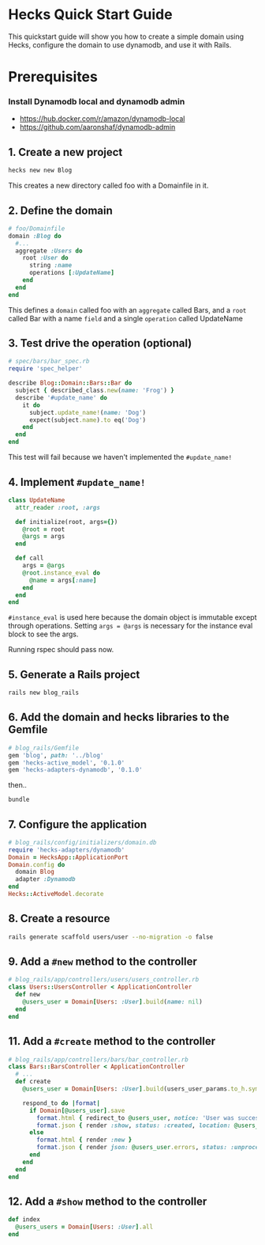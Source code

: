 # Hecks Quick Start Guide
This quickstart guide will show you how to create a simple domain using Hecks, configure the domain to use dynamodb, and use it with Rails.
# Prerequisites
### Install Dynamodb local and dynamodb admin
* https://hub.docker.com/r/amazon/dynamodb-local
* https://github.com/aaronshaf/dynamodb-admin

## 1. Create a new project
```bash
hecks new new Blog
```
This creates a new directory called foo with a Domainfile in it.
## 2. Define the domain
```ruby
# foo/Domainfile
domain :Blog do
  #...
  aggregate :Users do
    root :User do
      string :name
      operations [:UpdateName]
    end
  end
end
```
This defines a `domain` called foo with an `aggregate` called Bars, and a `root` called Bar with a name `field` and a single `operation` called UpdateName

## 3. Test drive the operation (optional)

```ruby
# spec/bars/bar_spec.rb
require 'spec_helper'

describe Blog::Domain::Bars::Bar do
  subject { described_class.new(name: 'Frog') }
  describe '#update_name' do
    it do
      subject.update_name!(name: 'Dog')
      expect(subject.name).to eq('Dog')
    end
  end
end
```
This test will fail because we haven't implemented the `#update_name!`

## 4. Implement `#update_name!`
```ruby
class UpdateName
  attr_reader :root, :args

  def initialize(root, args={})
    @root = root
    @args = args
  end

  def call
    args = @args
    @root.instance_eval do
      @name = args[:name]
    end
  end
end
```
`#instance_eval` is used here because the domain object is immutable except through operations.  Setting `args = @args` is necessary for the instance eval block to see the args.

Running rspec should pass now.

## 5. Generate a Rails project
```bash
rails new blog_rails
```

## 6. Add the domain and hecks libraries to the Gemfile
```ruby
# blog_rails/Gemfile
gem 'blog', path: '../blog'
gem 'hecks-active_model', '0.1.0'
gem 'hecks-adapters-dynamodb', '0.1.0'
```
then..
```bash
bundle
```

## 7. Configure the application
```ruby
# blog_rails/config/initializers/domain.db
require 'hecks-adapters/dynamodb'
Domain = HecksApp::ApplicationPort
Domain.config do
  domain Blog
  adapter :Dynamodb
end
Hecks::ActiveModel.decorate
```

## 8. Create a resource
```bash
rails generate scaffold users/user --no-migration -o false
```

## 9. Add a `#new` method to the controller
```ruby
# blog_rails/app/controllers/users/users_controller.rb
class Users::UsersController < ApplicationController
  def new
    @users_user = Domain[Users: :User].build(name: nil)
  end
end
```

## 11. Add a `#create` method to the controller
```ruby
# blog_rails/app/controllers/bars/bar_controller.rb
class Bars::BarsController < ApplicationController
  # ...
  def create
    @users_user = Domain[Users: :User].build(users_user_params.to_h.symbolize_keys)

    respond_to do |format|
      if Domain[@users_user].save
        format.html { redirect_to @users_user, notice: 'User was successfully created.' }
        format.json { render :show, status: :created, location: @users_user }
      else
        format.html { render :new }
        format.json { render json: @users_user.errors, status: :unprocessable_entity }
      end
    end  
  end
end
```

## 12. Add a `#show` method to the controller
```ruby
def index
  @users_users = Domain[Users: :User].all
end
```
